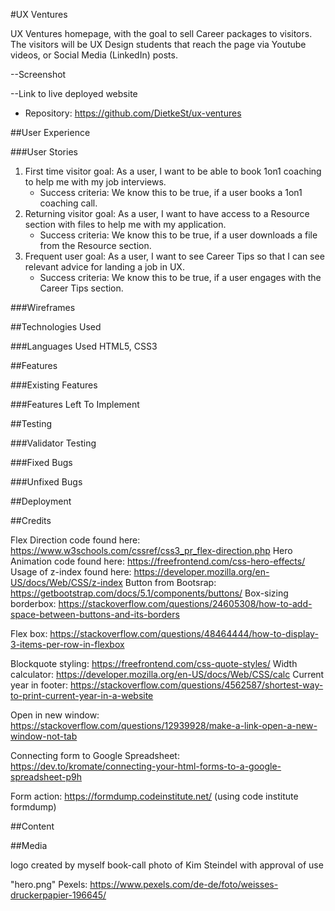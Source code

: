 #UX Ventures

UX Ventures homepage, with the goal to sell Career packages to visitors. The visitors will be UX Design students that reach the page via Youtube videos, or Social Media (LinkedIn) posts.

--Screenshot

--Link to live deployed website

- Repository: https://github.com/DietkeSt/ux-ventures

##User Experience

###User Stories

1. First time visitor goal: As a user, I want to be able to book 1on1 coaching to help me with my job interviews.
    - Success criteria: We know this to be true, if a user books a 1on1 coaching call.
2. Returning visitor goal: As a user, I want to have access to a Resource section with files to help me with my application.
    - Success criteria: We know this to be true, if a user downloads a file from the Resource section.
3. Frequent user goal: As a user, I want to see Career Tips so that I can see relevant advice for landing a job in UX.
    - Success criteria: We know this to be true, if a user engages with the Career Tips section.

###Wireframes

##Technologies Used

###Languages Used
HTML5, CSS3

##Features

###Existing Features

###Features Left To Implement

##Testing

###Validator Testing

###Fixed Bugs

###Unfixed Bugs

##Deployment

##Credits

Flex Direction code found here: <https://www.w3schools.com/cssref/css3_pr_flex-direction.php>
Hero Animation code found here: <https://freefrontend.com/css-hero-effects/>
Usage of z-index found here: <https://developer.mozilla.org/en-US/docs/Web/CSS/z-index>
Button from Bootsrap: https://getbootstrap.com/docs/5.1/components/buttons/
Box-sizing borderbox: <https://stackoverflow.com/questions/24605308/how-to-add-space-between-buttons-and-its-borders>

Flex box: https://stackoverflow.com/questions/48464444/how-to-display-3-items-per-row-in-flexbox

Blockquote styling: https://freefrontend.com/css-quote-styles/
Width calculator: <https://developer.mozilla.org/en-US/docs/Web/CSS/calc>
Current year in footer: <https://stackoverflow.com/questions/4562587/shortest-way-to-print-current-year-in-a-website>

Open in new window: https://stackoverflow.com/questions/12939928/make-a-link-open-a-new-window-not-tab

Connecting form to Google Spreadsheet: https://dev.to/kromate/connecting-your-html-forms-to-a-google-spreadsheet-p9h

Form action: https://formdump.codeinstitute.net/ (using code institute formdump)

##Content

##Media

logo created by myself
book-call photo of Kim Steindel with approval of use

"hero.png" Pexels: <https://www.pexels.com/de-de/foto/weisses-druckerpapier-196645/>
